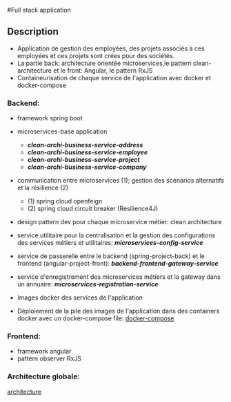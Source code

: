 #Full stack application
## Description

- Application de gestion des employées, des projets associés à ces employées et ces projets sont crées pour des sociétés.
- La partie back: architecture orientée microservices,le pattern clean-architecture et le front: Angular, le pattern RxJS
- Containeurisation de chaque service de l'application avec docker et docker-compose

### Backend:
- framework spring boot
- microservices-base application
	- ***clean-archi-business-service-address***
	- ***clean-archi-business-service-employee***
	- ***clean-archi-business-service-project***
	- ***clean-archi-business-service-company***
	
- communication entre microservices (1); gestion des scénarios alternatifs et la résilience (2)
	- (1) spring cloud openfeign
	- (2) spring cloud circuit breaker (Resilience4J)

- design pattern dev pour chaque microservice métier: clean architecture
- service utilitaire pour la centralisation et la gestion des configurations des services métiers et utilitaires: ***microservices-config-service***
- service de passerelle entre le backend (spring-project-back) et le frontend (angular-project-front): ***backend-frontend-gateway-service***
     
- service d'enregistrement des microservices métiers et la gateway dans un annuaire: ***microservices-registration-service***
     
- Images docker des services de l'application
- Déploiement de la pile des images de l'application dans des containers docker avec un docker-compose file: [docker-compose](https://github.com/placidenduwayo1/fullstack-application-springboot-angular-deployment.git)
   

### Frontend:

- framework angular
- pattern observer RxJS

### Architecture globale: 
[architecture](https://drive.google.com/file/d/1cl-0_Iv-YiYb8pXeH6rUK0WdogEmwGNl/view?usp=share_link)
